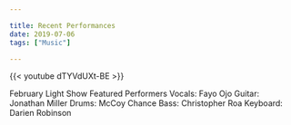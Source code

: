 ```yaml
---

title: Recent Performances
date: 2019-07-06
tags: ["Music"]

---
```


{{< youtube dTYVdUXt-BE >}}

February Light Show Featured Performers
Vocals: Fayo Ojo
Guitar: Jonathan Miller
Drums: McCoy Chance
Bass: Christopher Roa
Keyboard: Darien Robinson
